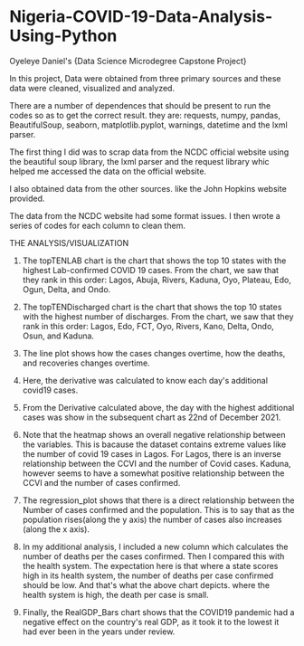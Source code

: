 # Nigeria-COVID-19-Data-Analysis-Using-Python
Oyeleye Daniel's {Data Science Microdegree Capstone Project}

In this project, Data were obtained from three primary sources and these data were cleaned, visualized and analyzed.

There are a number of dependences that should be present to run the codes so as to get the correct result.
they are: requests, numpy, pandas, BeautifulSoup, seaborn, matplotlib.pyplot, warnings, datetime and the lxml parser.

The first thing I did was to scrap data from the NCDC official website using the beautiful soup library, the lxml parser and the request library whic helped me accessed the data on the official website.

I also obtained data from the other sources. like the John Hopkins website provided.

The data from the NCDC website had some format issues. I then wrote a series of codes for each column to clean them.

THE ANALYSIS/VISUALIZATION
1. The topTENLAB chart is the chart that shows the top 10 states with the highest Lab-confirmed COVID 19 cases. From the chart, we saw that they rank in this order: Lagos, Abuja, Rivers, Kaduna, Oyo, Plateau, Edo, Ogun, Delta, and Ondo.

2. The topTENDischarged chart is the chart that shows the top 10 states with the highest number of discharges. From the chart, we saw that they rank in this order: Lagos, Edo, FCT, Oyo, Rivers, Kano, Delta, Ondo, Osun, and Kaduna.

3. The line plot shows how the cases changes overtime, how the deaths, and recoveries changes overtime.

4. Here, the derivative was calculated to know each day's additional covid19 cases.

5. From the Derivative calculated above, the day with the highest additional cases was show in the subsequent chart as 22nd of December 2021.

6. Note that the heatmap shows an overall negative relationship between the variables. This is bacause the dataset contains extreme values like the number of covid 19 cases in Lagos. For Lagos, there is an inverse relationship between the CCVI and the number of Covid cases. Kaduna, however seems to have a somewhat positive relationship between the CCVI and the number of cases confirmed.

7. The regression_plot shows that there is a direct relationship between the Number of cases confirmed and the population. This is to say that as the population rises(along the y axis) the number of cases also increases (along the x axis). 

8. In my additional analysis, I included a new column which calculates the number of deaths per the cases confirmed. Then I compared this with the health system. The expectation here is that where a state scores high in its health system, the number of deaths per case confirmed should be low. And that's what the above chart depicts. where the health system is high, the death per case is small.

9. Finally, the RealGDP_Bars chart shows that the COVID19 pandemic had a negative effect on the country's real GDP, as it took it to the lowest it had ever been in the years under review.